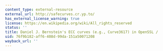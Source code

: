 ```yaml
---
content_type: external-resource
external_url: http://safecurves.cr.yp.to/
has_external_license_warning: true
license: https://en.wikipedia.org/wiki/All_rights_reserved
status: ''
title: Daniel J. Bernstein's ECC curves (e.g., Curve3617) in OpenSSL / OpenSSH
uid: 76f9b182-aff6-408d-99da-151a50071208
wayback_url: ''
---
```

